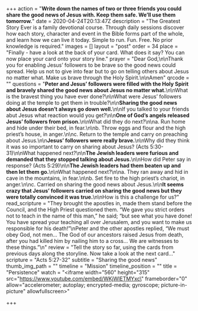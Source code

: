 +++
action = "**Write down the names of two or three friends you could share the good news of Jesus with. Keep them safe. We’ll use them tomorrow.**"
date = 2020-04-24T20:13:47Z
description = "The Greatest Story Ever is a family devotional course.  Through daily sessions discover how each story, character and event in the Bible forms part of the whole, and learn how we can live it today. Simple to run. Fun. Free. No prior knowledge is required."
images = []
layout = "post"
order = 34
place = "Finally - have a look at the back of your card. What does it say? You can now place your card onto your story line."
prayer = "Dear God,\n\nThank you for enabling Jesus’ followers to be brave so the good news could spread. Help us not to give into fear but to go on telling others about Jesus no matter what. Make us brave through the Holy Spirit.\n\nAmen"
qrcode = ""
questions = "**Peter and Jesus’ followers were filled with the Holy Spirit and bravely shared the good news about Jesus no matter what.**\n\nWhat is the bravest thing you have ever done?\n\nWhat were Jesus’ followers doing at the temple to get them in trouble?\n\n**Sharing the good news about Jesus doesn’t always go down well.**\n\nIf you talked to your friends abut Jesus what reaction would you get?\n\n**One of God’s angels released Jesus’ followers from prison.**\n\nWhat did they do next?\n\na. Run home and hide under their bed, in fear.\n\nb. Throw eggs and flour and the high priest’s house, in anger.\n\nc. Return to the temple and carry on preaching about Jesus.\n\n**Jesus’ followers were really brave.**\n\nWhy did they think it was so important to carry on sharing about Jesus? (Acts 5:30-31)\n\nWhat happened next?\n\n**The Jewish leaders were furious and demanded that they stopped talking about Jesus.**\n\nHow did Peter say in response? (Acts 5:29)\n\n**The Jewish leaders had them beaten up and then let them go.**\n\nWhat happened next?\n\na. They ran away and hid in cave in the mountains, in fear.\n\nb. Set fire to the high priest’s chariot, in anger.\n\nc. Carried on sharing the good news about Jesus.\n\n**It seems crazy that Jesus’ followers carried on sharing the good news but they were totally convinced it was true.**\n\nHow is this a challenge for us?"
read_scripture = "They brought the apostles in, made them stand before the Council, and the High Priest questioned them.  “We gave you strict orders not to teach in the name of this man,” he said; “but see what you have done! You have spread your teaching all over Jerusalem, and you want to make us responsible for his death!”\nPeter and the other apostles replied, “We must obey God, not men...  The God of our ancestors raised Jesus from death, after you had killed him by nailing him to a cross... We are witnesses to these things.”\n"
review = "Tell the story so far, using the cards from previous days along the storyline.  Now take a look at the next card…"
scripture = "Acts 5:27-32"
subtitle = "Sharing the good news"
thumb_img_path = ""
timeline = "Mission"
timeline_position = ""
title = "Persistence"
watch = "<iframe width=\"560\" height=\"315\" src=\"https://www.youtube.com/embed/WKjWlETMYxc\" frameborder=\"0\" allow=\"accelerometer; autoplay; encrypted-media; gyroscope; picture-in-picture\" allowfullscreen></iframe>"

+++
